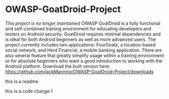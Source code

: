 # OWASP-GoatDroid-Project
*This project is no longer maintained* OWASP GoatDroid is a fully functional and self-contained training environment for educating developers and testers on Android security. GoatDroid requires minimal dependencies and is ideal for both Android beginners as well as more advanced users. The project currently includes two applications: FourGoats, a location-based social network, and Herd Financial, a mobile banking application. There are also several feature that greatly simplify usage within a training environment or for absolute beginners who want a good introduction to working with the Android platform. Download the built version here: https://github.com/jackMannino/OWASP-GoatDroid-Project/downloads


this is a readme 

this is a code change 1
